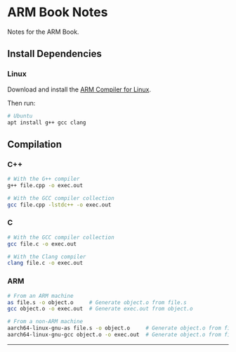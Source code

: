 # ARM Book Notes

Notes for the ARM Book.

## Install Dependencies

### Linux

Download and install the [ARM Compiler for Linux][30].

Then run:

```bash
# Ubuntu
apt install g++ gcc clang
```

## Compilation

### C++

```bash
# With the G++ compiler
g++ file.cpp -o exec.out

# With the GCC compiler collection
gcc file.cpp -lstdc++ -o exec.out
```

### C

```bash
# With the GCC compiler collection
gcc file.c -o exec.out

# With the Clang compiler
clang file.c -o exec.out
```

### ARM

```bash
# From an ARM machine
as file.s -o object.o     # Generate object.o from file.s
gcc object.o -o exec.out  # Generate exec.out from object.o

# From a non-ARM machine
aarch64-linux-gnu-as file.s -o object.o     # Generate object.o from file.s
aarch64-linux-gnu-gcc object.o -o exec.out  # Generate object.o from file.s
```

---

[30]: https://developer.arm.com/downloads/-/arm-compiler-for-linux
